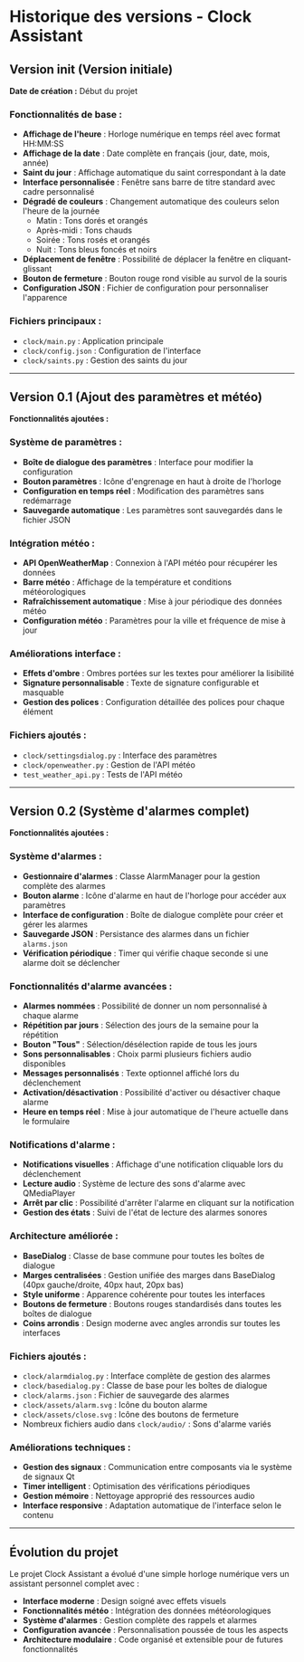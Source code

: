 # Historique des versions - Clock Assistant

## Version init (Version initiale)
**Date de création :** Début du projet

### Fonctionnalités de base :
- **Affichage de l'heure** : Horloge numérique en temps réel avec format HH:MM:SS
- **Affichage de la date** : Date complète en français (jour, date, mois, année)
- **Saint du jour** : Affichage automatique du saint correspondant à la date
- **Interface personnalisée** : Fenêtre sans barre de titre standard avec cadre personnalisé
- **Dégradé de couleurs** : Changement automatique des couleurs selon l'heure de la journée
  - Matin : Tons dorés et orangés
  - Après-midi : Tons chauds
  - Soirée : Tons rosés et orangés
  - Nuit : Tons bleus foncés et noirs
- **Déplacement de fenêtre** : Possibilité de déplacer la fenêtre en cliquant-glissant
- **Bouton de fermeture** : Bouton rouge rond visible au survol de la souris
- **Configuration JSON** : Fichier de configuration pour personnaliser l'apparence

### Fichiers principaux :
- `clock/main.py` : Application principale
- `clock/config.json` : Configuration de l'interface
- `clock/saints.py` : Gestion des saints du jour

---

## Version 0.1 (Ajout des paramètres et météo)
**Fonctionnalités ajoutées :**

### Système de paramètres :
- **Boîte de dialogue des paramètres** : Interface pour modifier la configuration
- **Bouton paramètres** : Icône d'engrenage en haut à droite de l'horloge
- **Configuration en temps réel** : Modification des paramètres sans redémarrage
- **Sauvegarde automatique** : Les paramètres sont sauvegardés dans le fichier JSON

### Intégration météo :
- **API OpenWeatherMap** : Connexion à l'API météo pour récupérer les données
- **Barre météo** : Affichage de la température et conditions météorologiques
- **Rafraîchissement automatique** : Mise à jour périodique des données météo
- **Configuration météo** : Paramètres pour la ville et fréquence de mise à jour

### Améliorations interface :
- **Effets d'ombre** : Ombres portées sur les textes pour améliorer la lisibilité
- **Signature personnalisable** : Texte de signature configurable et masquable
- **Gestion des polices** : Configuration détaillée des polices pour chaque élément

### Fichiers ajoutés :
- `clock/settingsdialog.py` : Interface des paramètres
- `clock/openweather.py` : Gestion de l'API météo
- `test_weather_api.py` : Tests de l'API météo

---

## Version 0.2 (Système d'alarmes complet)
**Fonctionnalités ajoutées :**

### Système d'alarmes :
- **Gestionnaire d'alarmes** : Classe AlarmManager pour la gestion complète des alarmes
- **Bouton alarme** : Icône d'alarme en haut de l'horloge pour accéder aux paramètres
- **Interface de configuration** : Boîte de dialogue complète pour créer et gérer les alarmes
- **Sauvegarde JSON** : Persistance des alarmes dans un fichier `alarms.json`
- **Vérification périodique** : Timer qui vérifie chaque seconde si une alarme doit se déclencher

### Fonctionnalités d'alarme avancées :
- **Alarmes nommées** : Possibilité de donner un nom personnalisé à chaque alarme
- **Répétition par jours** : Sélection des jours de la semaine pour la répétition
- **Bouton "Tous"** : Sélection/désélection rapide de tous les jours
- **Sons personnalisables** : Choix parmi plusieurs fichiers audio disponibles
- **Messages personnalisés** : Texte optionnel affiché lors du déclenchement
- **Activation/désactivation** : Possibilité d'activer ou désactiver chaque alarme
- **Heure en temps réel** : Mise à jour automatique de l'heure actuelle dans le formulaire

### Notifications d'alarme :
- **Notifications visuelles** : Affichage d'une notification cliquable lors du déclenchement
- **Lecture audio** : Système de lecture des sons d'alarme avec QMediaPlayer
- **Arrêt par clic** : Possibilité d'arrêter l'alarme en cliquant sur la notification
- **Gestion des états** : Suivi de l'état de lecture des alarmes sonores

### Architecture améliorée :
- **BaseDialog** : Classe de base commune pour toutes les boîtes de dialogue
- **Marges centralisées** : Gestion unifiée des marges dans BaseDialog (40px gauche/droite, 40px haut, 20px bas)
- **Style uniforme** : Apparence cohérente pour toutes les interfaces
- **Boutons de fermeture** : Boutons rouges standardisés dans toutes les boîtes de dialogue
- **Coins arrondis** : Design moderne avec angles arrondis sur toutes les interfaces

### Fichiers ajoutés :
- `clock/alarmdialog.py` : Interface complète de gestion des alarmes
- `clock/basedialog.py` : Classe de base pour les boîtes de dialogue
- `clock/alarms.json` : Fichier de sauvegarde des alarmes
- `clock/assets/alarm.svg` : Icône du bouton alarme
- `clock/assets/close.svg` : Icône des boutons de fermeture
- Nombreux fichiers audio dans `clock/audio/` : Sons d'alarme variés

### Améliorations techniques :
- **Gestion des signaux** : Communication entre composants via le système de signaux Qt
- **Timer intelligent** : Optimisation des vérifications périodiques
- **Gestion mémoire** : Nettoyage approprié des ressources audio
- **Interface responsive** : Adaptation automatique de l'interface selon le contenu

---

## Évolution du projet

Le projet Clock Assistant a évolué d'une simple horloge numérique vers un assistant personnel complet avec :
- **Interface moderne** : Design soigné avec effets visuels
- **Fonctionnalités météo** : Intégration des données météorologiques
- **Système d'alarmes** : Gestion complète des rappels et alarmes
- **Configuration avancée** : Personnalisation poussée de tous les aspects
- **Architecture modulaire** : Code organisé et extensible pour de futures fonctionnalités
